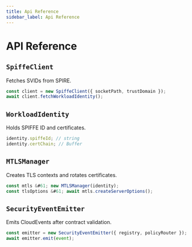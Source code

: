 ```yaml
---
title: Api Reference
sidebar_label: Api Reference
---
```


# API Reference

## `SpiffeClient`

Fetches SVIDs from SPIRE.

```typescript
const client = new SpiffeClient({ socketPath, trustDomain });
await client.fetchWorkloadIdentity();
```

## `WorkloadIdentity`

Holds SPIFFE ID and certificates.

```typescript
identity.spiffeId; // string
identity.certChain; // Buffer
```

## `MTLSManager`

Creates TLS contexts and rotates certificates.

```typescript
const mtls &#61; new MTLSManager(identity);
const tlsOptions &#61; await mtls.createServerOptions();
```

## `SecurityEventEmitter`

Emits CloudEvents after contract validation.

```typescript
const emitter = new SecurityEventEmitter({ registry, policyRouter });
await emitter.emit(event);

```